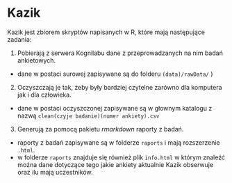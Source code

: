 Kazik
======
Kazik jest zbiorem skryptów napisanych w R, które mają następujące zadania:

1. Pobierają z serwera Kognilabu dane z przeprowadzanych na nim badań ankietowych.
 - dane w postaci surowej zapisywane są do folderu ``(data)/rawData/`` )


2. Oczyszczają je tak, żeby były bardziej czytelne zarówno dla komputera jak i dla człowieka.
 - dane w postaci oczyszczonej zapisywane są w głownym katalogu z nazwą ``clean(czyje badanie)(numer ankiety).csv``


3. Generują za pomocą pakietu *rmarkdown* raporty z badań.
 - raporty z badań zapisywane są w folderze `raports` i mają rozszerzenie `.html`.
 - w folderze `raports` znajduje się również plik `info.html` w którym znaleźć można dane dotyczące tego jakie ankiety aktualnie Kazik obserwuje oraz ilu mają uczestników.
 
